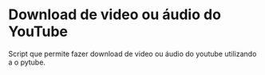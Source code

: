 # Download de video ou áudio do YouTube

Script que permite fazer download de video ou áudio do youtube utilizando a o pytube.

